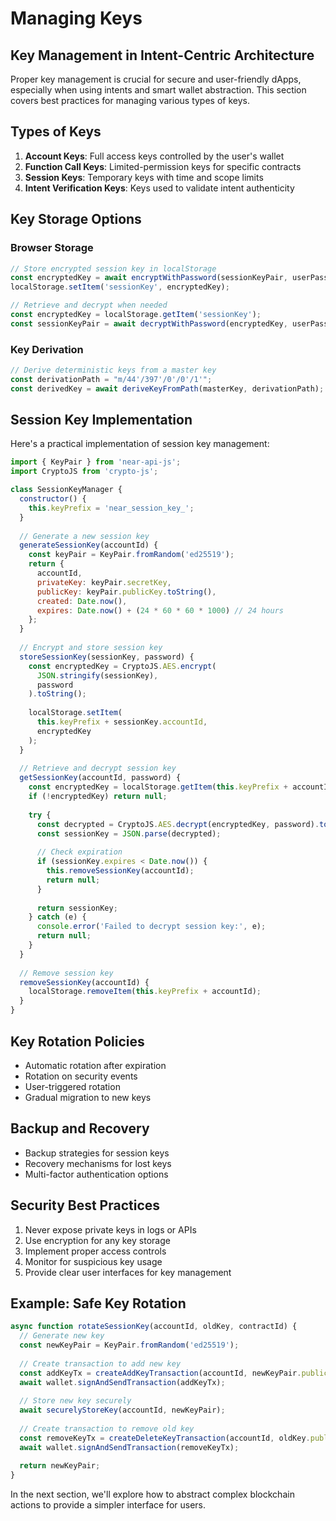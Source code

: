 # Managing Keys

## Key Management in Intent-Centric Architecture

Proper key management is crucial for secure and user-friendly dApps, especially when using intents and smart wallet abstraction. This section covers best practices for managing various types of keys.

## Types of Keys

1. **Account Keys**: Full access keys controlled by the user's wallet
2. **Function Call Keys**: Limited-permission keys for specific contracts
3. **Session Keys**: Temporary keys with time and scope limits
4. **Intent Verification Keys**: Keys used to validate intent authenticity

## Key Storage Options

### Browser Storage
```javascript
// Store encrypted session key in localStorage
const encryptedKey = await encryptWithPassword(sessionKeyPair, userPassword);
localStorage.setItem('sessionKey', encryptedKey);

// Retrieve and decrypt when needed
const encryptedKey = localStorage.getItem('sessionKey');
const sessionKeyPair = await decryptWithPassword(encryptedKey, userPassword);
```

### Key Derivation
```javascript
// Derive deterministic keys from a master key
const derivationPath = "m/44'/397'/0'/0'/1'";
const derivedKey = await deriveKeyFromPath(masterKey, derivationPath);
```

## Session Key Implementation

Here's a practical implementation of session key management:

```javascript
import { KeyPair } from 'near-api-js';
import CryptoJS from 'crypto-js';

class SessionKeyManager {
  constructor() {
    this.keyPrefix = 'near_session_key_';
  }
  
  // Generate a new session key
  generateSessionKey(accountId) {
    const keyPair = KeyPair.fromRandom('ed25519');
    return {
      accountId,
      privateKey: keyPair.secretKey,
      publicKey: keyPair.publicKey.toString(),
      created: Date.now(),
      expires: Date.now() + (24 * 60 * 60 * 1000) // 24 hours
    };
  }
  
  // Encrypt and store session key
  storeSessionKey(sessionKey, password) {
    const encryptedKey = CryptoJS.AES.encrypt(
      JSON.stringify(sessionKey),
      password
    ).toString();
    
    localStorage.setItem(
      this.keyPrefix + sessionKey.accountId,
      encryptedKey
    );
  }
  
  // Retrieve and decrypt session key
  getSessionKey(accountId, password) {
    const encryptedKey = localStorage.getItem(this.keyPrefix + accountId);
    if (!encryptedKey) return null;
    
    try {
      const decrypted = CryptoJS.AES.decrypt(encryptedKey, password).toString(CryptoJS.enc.Utf8);
      const sessionKey = JSON.parse(decrypted);
      
      // Check expiration
      if (sessionKey.expires < Date.now()) {
        this.removeSessionKey(accountId);
        return null;
      }
      
      return sessionKey;
    } catch (e) {
      console.error('Failed to decrypt session key:', e);
      return null;
    }
  }
  
  // Remove session key
  removeSessionKey(accountId) {
    localStorage.removeItem(this.keyPrefix + accountId);
  }
}
```

## Key Rotation Policies

- Automatic rotation after expiration
- Rotation on security events
- User-triggered rotation
- Gradual migration to new keys

## Backup and Recovery

- Backup strategies for session keys
- Recovery mechanisms for lost keys
- Multi-factor authentication options

## Security Best Practices

1. Never expose private keys in logs or APIs
2. Use encryption for any key storage
3. Implement proper access controls
4. Monitor for suspicious key usage
5. Provide clear user interfaces for key management

## Example: Safe Key Rotation

```javascript
async function rotateSessionKey(accountId, oldKey, contractId) {
  // Generate new key
  const newKeyPair = KeyPair.fromRandom('ed25519');
  
  // Create transaction to add new key
  const addKeyTx = createAddKeyTransaction(accountId, newKeyPair.publicKey, contractId);
  await wallet.signAndSendTransaction(addKeyTx);
  
  // Store new key securely
  await securelyStoreKey(accountId, newKeyPair);
  
  // Create transaction to remove old key
  const removeKeyTx = createDeleteKeyTransaction(accountId, oldKey.publicKey);
  await wallet.signAndSendTransaction(removeKeyTx);
  
  return newKeyPair;
}
```

In the next section, we'll explore how to abstract complex blockchain actions to provide a simpler interface for users.
